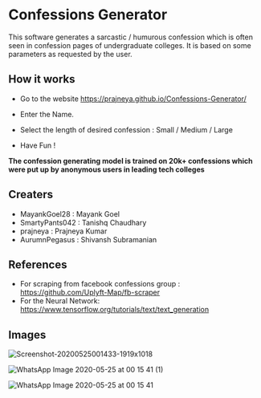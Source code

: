 # Confessions Generator

This software generates a sarcastic / humurous confession which is often seen in confession pages of undergraduate colleges. It is based on some parameters as requested by the user.

## How it works

* Go to the website https://prajneya.github.io/Confessions-Generator/

* Enter the Name.

* Select the length of desired confession : Small / Medium / Large

* Have Fun !

**The confession generating model is trained on 20k+ confessions which were put up by anonymous users in leading tech colleges**


## Creaters

* MayankGoel28 : Mayank Goel
* SmartyPants042   : Tanishq Chaudhary
* prajneya   : Prajneya Kumar
* AurumnPegasus : Shivansh Subramanian


## References

* For scraping from facebook confessions group : https://github.com/Uplyft-Map/fb-scraper
* For the Neural Network: https://www.tensorflow.org/tutorials/text/text_generation


## Images

![Screenshot-20200525001433-1919x1018](https://user-images.githubusercontent.com/54315149/82762175-2a59f480-9e1d-11ea-84e8-a7b23b3fe73f.png)

![WhatsApp Image 2020-05-25 at 00 15 41 (1)](https://user-images.githubusercontent.com/54315149/82762170-2201b980-9e1d-11ea-976a-5ed6c32597e0.jpeg)

![WhatsApp Image 2020-05-25 at 00 15 41](https://user-images.githubusercontent.com/54315149/82762169-2037f600-9e1d-11ea-8599-24504a4e7d9f.jpeg)




